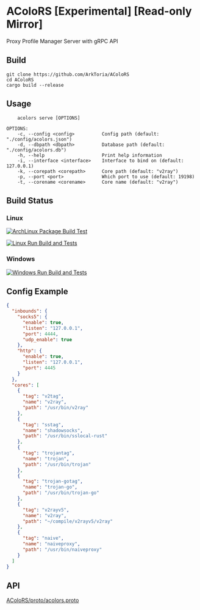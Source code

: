 # AColoRS [Experimental] [Read-only Mirror]
Proxy Profile Manager Server with gRPC API

## Build
```
git clone https://github.com/ArkToria/AColoRS
cd AColoRS
cargo build --release
```
## Usage
```
    acolors serve [OPTIONS]

OPTIONS:
    -c, --config <config>          Config path (default: "./config/acolors.json")
    -d, --dbpath <dbpath>          Database path (default: "./config/acolors.db")
    -h, --help                     Print help information
    -i, --interface <interface>    Interface to bind on (default: 127.0.0.1)
    -k, --corepath <corepath>      Core path (default: "v2ray")
    -p, --port <port>              Which port to use (default: 19198)
    -t, --corename <corename>      Core name (default: "v2ray")
```
## Build Status

### Linux

[![ArchLinux Package Build Test](https://github.com/ArkToria/AColoRS/actions/workflows/arch-build.yaml/badge.svg?branch=master)](https://github.com/ArkToria/AColoRS/actions/workflows/arch-build.yaml)

[![Linux Run Build and Tests](https://github.com/ArkToria/AColoRS/actions/workflows/linux-build.yaml/badge.svg)](https://github.com/ArkToria/AColoRS/actions/workflows/linux-build.yaml)

### Windows

[![Windows Run Build and Tests](https://github.com/ArkToria/AColoRS/actions/workflows/windows-build.yaml/badge.svg)](https://github.com/ArkToria/AColoRS/actions/workflows/windows-build.yaml)

## Config Example
```json
{
  "inbounds": {
    "socks5": {
      "enable": true,
      "listen": "127.0.0.1",
      "port": 4444,
      "udp_enable": true
    },
    "http": {
      "enable": true,
      "listen": "127.0.0.1",
      "port": 4445
    }
  },
  "cores": [
    {
      "tag": "v2tag",
      "name": "v2ray",
      "path": "/usr/bin/v2ray"
    },
    {
      "tag": "sstag",
      "name": "shadowsocks",
      "path": "/usr/bin/sslocal-rust"
    },
    {
      "tag": "trojantag",
      "name": "trojan",
      "path": "/usr/bin/trojan"
    },
    {
      "tag": "trojan-gotag",
      "name": "trojan-go",
      "path": "/usr/bin/trojan-go"
    },
    {
      "tag": "v2rayv5",
      "name": "v2ray",
      "path": "~/compile/v2rayv5/v2ray"
    },
    {
      "tag": "naive",
      "name": "naiveproxy",
      "path": "/usr/bin/naiveproxy"
    }
  ]
}
```
## API
[AColoRS/proto/acolors.proto](https://github.com/ArkToria/AColoRS/blob/master/proto/acolors.proto)
